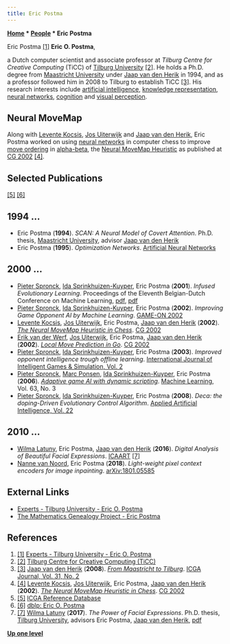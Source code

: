 ```yaml
---
title: Eric Postma
---
```

**[Home](Home "Home") * [People](People "People") * Eric Postma**

[](http://www.tilburguniversity.edu/webwijs/show/?uid=e.o.postma) Eric Postma <a id="cite-note-1" href="#cite-ref-1">[1]</a>
**Eric O. Postma**,

a Dutch computer scientist and associate professor at *Tilburg Centre for Creative Computing* (TiCC) of [Tilburg University](Tilburg_University "Tilburg University") <a id="cite-note-2" href="#cite-ref-2">[2]</a>. He holds a Ph.D. degree from [Maastricht University](Maastricht_University "Maastricht University") under [Jaap van den Herik](Jaap_van_den_Herik "Jaap van den Herik") in 1994, and as a professor followed him in 2008 to Tilburg to establish TiCC <a id="cite-note-3" href="#cite-ref-3">[3]</a>. His research interests include [artificial intelligence](Artificial_Intelligence "Artificial Intelligence"), [knowledge representation](Knowledge "Knowledge"), [neural networks](Neural_Networks "Neural Networks"), [cognition](Cognition "Cognition") and [visual perception](https://en.wikipedia.org/wiki/Visual_perception).

## Neural MoveMap

Along with [Levente Kocsis](Levente_Kocsis "Levente Kocsis"), [Jos Uiterwijk](Jos_Uiterwijk "Jos Uiterwijk") and [Jaap van den Herik](Jaap_van_den_Herik "Jaap van den Herik"), Eric Postma worked on using [neural networks](Neural_Networks "Neural Networks") in computer chess to improve [move ordering](Move_Ordering "Move Ordering") in [alpha-beta](Alpha-Beta "Alpha-Beta"), the
[Neural MoveMap Heuristic](Neural_MoveMap_Heuristic "Neural MoveMap Heuristic") as published at [CG 2002](CG_2002 "CG 2002") <a id="cite-note-4" href="#cite-ref-4">[4]</a>.

## Selected Publications

<a id="cite-note-5" href="#cite-ref-5">[5]</a> <a id="cite-note-6" href="#cite-ref-6">[6]</a>

## 1994 ...

- Eric Postma (**1994**). *SCAN: A Neural Model of Covert Attention*. Ph.D. thesis, [Maastricht University](Maastricht_University "Maastricht University"), advisor [Jaap van den Herik](Jaap_van_den_Herik "Jaap van den Herik")
- Eric Postma (**1995**). *Optimization Networks*. [Artificial Neural Networks](http://www.informatik.uni-trier.de/~ley/db/conf/ann/ann1995.html#Postma95)

## 2000 ...

- [Pieter Spronck](Pieter_Spronck "Pieter Spronck"), [Ida Sprinkhuizen-Kuyper](Ida_Sprinkhuizen-Kuyper "Ida Sprinkhuizen-Kuyper"), Eric Postma (**2001**). *Infused Evolutionary Learning*. Proceedings of the Eleventh Belgian-Dutch Conference on Machine Learning, [pdf](http://www.cnts.ua.ac.be/benelearn2001/proceedings/bene01-spronck.pdf), [pdf](http://ticc.uvt.nl/~pspronck/pubs/InfusedEvolutionaryLearning.pdf)
- [Pieter Spronck](Pieter_Spronck "Pieter Spronck"), [Ida Sprinkhuizen-Kuyper](Ida_Sprinkhuizen-Kuyper "Ida Sprinkhuizen-Kuyper"), Eric Postma (**2002**). *Improving Game Opponent AI by Machine Learning*. [GAME-ON 2002](http://www.informatik.uni-trier.de/~ley/db/conf/gameon/gameon2002.html#SpronckSP02)
- [Levente Kocsis](Levente_Kocsis "Levente Kocsis"), [Jos Uiterwijk](Jos_Uiterwijk "Jos Uiterwijk"), Eric Postma, [Jaap van den Herik](Jaap_van_den_Herik "Jaap van den Herik") (**2002**). *[The Neural MoveMap Heuristic in Chess](http://link.springer.com/chapter/10.1007/978-3-540-40031-8_11)*. [CG 2002](CG_2002 "CG 2002")
- [Erik van der Werf](Erik_van_der_Werf "Erik van der Werf"), [Jos Uiterwijk](Jos_Uiterwijk "Jos Uiterwijk"), Eric Postma, [Jaap van den Herik](Jaap_van_den_Herik "Jaap van den Herik") (**2002**). *[Local Move Prediction in Go](http://link.springer.com/chapter/10.1007/978-3-540-40031-8_26)*. [CG 2002](CG_2002 "CG 2002")
- [Pieter Spronck](Pieter_Spronck "Pieter Spronck"), [Ida Sprinkhuizen-Kuyper](Ida_Sprinkhuizen-Kuyper "Ida Sprinkhuizen-Kuyper"), Eric Postma (**2003**). *Improved opponent intelligence trough offline learning*. [International Journal of Intelligent Games & Simulation, Vol. 2](http://www.informatik.uni-trier.de/~ley/db/journals/ijigs/ijigs2.html#SpronckSP03)
- [Pieter Spronck](Pieter_Spronck "Pieter Spronck"), [Marc Ponsen](index.php?title=Marc_Ponsen&action=edit&redlink=1 "Marc Ponsen (page does not exist)"), [Ida Sprinkhuizen-Kuyper](Ida_Sprinkhuizen-Kuyper "Ida Sprinkhuizen-Kuyper"), Eric Postma (**2006**). *[Adaptive game AI with dynamic scripting](https://link.springer.com/article/10.1007/s10994-006-6205-6)*. [Machine Learning](<https://en.wikipedia.org/wiki/Machine_Learning_(journal)>), Vol. 63, No. 3
- [Pieter Spronck](Pieter_Spronck "Pieter Spronck"), [Ida Sprinkhuizen-Kuyper](Ida_Sprinkhuizen-Kuyper "Ida Sprinkhuizen-Kuyper"), Eric Postma (**2008**). *Deca: the doping-Driven Evolutionary Control Algorithm*. [Applied Artificial Intelligence, Vol. 22](http://www.informatik.uni-trier.de/~ley/db/journals/aai/aai22.html#SpronckSP08)

## 2010 ...

- [Wilma Latuny](https://dblp.uni-trier.de/pers/hd/l/Latuny:Wilma), Eric Postma, [Jaap van den Herik](Jaap_van_den_Herik "Jaap van den Herik") (**2016**). *Digital Analysis of Beautiful Facial Expressions*. [ICAART](https://dblp.uni-trier.de/db/conf/icaart/icaart2016-2.html) <a id="cite-note-7" href="#cite-ref-7">[7]</a>
- [Nanne van Noord](https://dblp.uni-trier.de/pers/hd/n/Noord:Nanne_van), Eric Postma (**2018**). *Light-weight pixel context encoders for image inpainting*. [arXiv:1801.05585](https://arxiv.org/abs/1801.05585)

## External Links

- [Experts - Tilburg University - Eric O. Postma](http://www.tilburguniversity.edu/webwijs/show/?uid=e.o.postma)
- [The Mathematics Genealogy Project - Eric Postma](https://genealogy.math.ndsu.nodak.edu/id.php?id=1404155)

## References

1. <a id="cite-ref-1" href="#cite-note-1">[1]</a> [Experts - Tilburg University - Eric O. Postma](http://www.tilburguniversity.edu/webwijs/show/?uid=e.o.postma)
1. <a id="cite-ref-2" href="#cite-note-2">[2]</a> [Tilburg Centre for Creative Computing (TiCC)](https://www.tilburguniversity.edu/research/institutes-and-research-groups/ticc/csai/)
1. <a id="cite-ref-3" href="#cite-note-3">[3]</a> [Jaap van den Herik](Jaap_van_den_Herik "Jaap van den Herik") (**2008**). *[From Maastricht to Tilburg](ICGA_Journal#FromMaastrichttoTilburg "ICGA Journal")*. [ICGA Journal, Vol. 31, No. 2](ICGA_Journal#31_2 "ICGA Journal")
1. <a id="cite-ref-4" href="#cite-note-4">[4]</a> [Levente Kocsis](Levente_Kocsis "Levente Kocsis"), [Jos Uiterwijk](Jos_Uiterwijk "Jos Uiterwijk"), Eric Postma, [Jaap van den Herik](Jaap_van_den_Herik "Jaap van den Herik") (**2002**). *[The Neural MoveMap Heuristic in Chess](http://link.springer.com/chapter/10.1007/978-3-540-40031-8_11)*. [CG 2002](CG_2002 "CG 2002")
1. <a id="cite-ref-5" href="#cite-note-5">[5]</a> [ICGA Reference Database](ICGA_Journal#RefDB "ICGA Journal")
1. <a id="cite-ref-6" href="#cite-note-6">[6]</a> [dblp: Eric O. Postma](https://dblp.uni-trier.de/pers/hd/p/Postma:Eric_O=.html)
1. <a id="cite-ref-7" href="#cite-note-7">[7]</a> [Wilma Latuny](https://dblp.uni-trier.de/pers/hd/l/Latuny:Wilma) (**2017**). *The Power of Facial Expressions*. Ph.D. thesis, [Tilburg University](Tilburg_University "Tilburg University"), advisors Eric Postma, [Jaap van den Herik](Jaap_van_den_Herik "Jaap van den Herik"), [pdf](https://pure.uvt.nl/ws/portalfiles/portal/18236048/Latuny_The_power_29_09_2017.pdf)

**[Up one level](People "People")**

